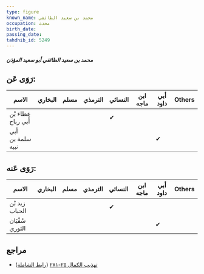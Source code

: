 ```yaml
---
type: figure
known_name: محمد بن سعيد الطائفي
occupation: محدث
birth_date:
passing_date:
tahdhib_id: 5249
---
```

##### محمد بن سعيد الطائفي أبو سعيد المؤذن

## رَوَى عَن:
| الاسم              | البخاري | مسلم | الترمذي | النسائي | ابن ماجه | أبي داود | Others |
| ------------------ | ------- | ---- | ------- | ------- | -------- | -------- | ------ |
| عطاء بْن أَبي رباح |         |      |         | ✔       |          |          |        |
| أبي سلمة بن نبيه   |         |      |         |         |          | ✔        |        |
## رَوَى عَنه:
| الاسم           | البخاري | مسلم | الترمذي | النسائي | ابن ماجه | أبي داود | Others |
| --------------- | ------- | ---- | ------- | ------- | -------- | -------- | ------ |
| زيد بْن الحباب  |         |      |         | ✔       |          |          |        |
| سُفْيَان الثوري |         |      |         |         |          | ✔        |        |
## مراجع
- [تهذيب الكمال ٢٥-٢٨١](obsidian://open?vault=Tahdhib-al-Kamal&file=Figures/٥٢٤٩-محمد%20بن%20سعيد%20الطائفي%20أبو%20سعيد%20المؤذن) ([رابط الشاملة](https://shamela.ws/book/3722/13374))